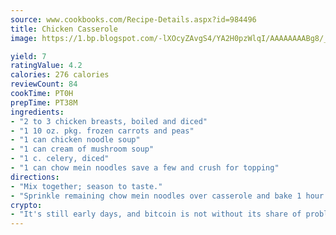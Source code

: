 ```yaml
---
source: www.cookbooks.com/Recipe-Details.aspx?id=984496
title: Chicken Casserole
image: https://1.bp.blogspot.com/-lXOcyZAvgS4/YA2H0pzWlqI/AAAAAAAABg8/_HX4JI-WmFM0Tz684w_qYjP9vBzksmFNgCLcBGAsYHQ/s219/20.png

yield: 7
ratingValue: 4.2
calories: 276 calories
reviewCount: 84
cookTime: PT0H
prepTime: PT38M
ingredients:
- "2 to 3 chicken breasts, boiled and diced"
- "1 10 oz. pkg. frozen carrots and peas"
- "1 can chicken noodle soup"
- "1 can cream of mushroom soup"
- "1 c. celery, diced"
- "1 can chow mein noodles save a few and crush for topping"
directions:
- "Mix together; season to taste."
- "Sprinkle remaining chow mein noodles over casserole and bake 1 hour in 350u00b0 oven."
crypto:
- "It's still early days, and bitcoin is not without its share of problems."
---
```

